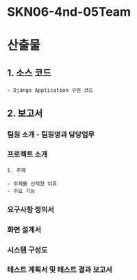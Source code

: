 # SKN06-4nd-05Team

# 산출물
## 1. 소스 코드
    - Django Application 구현 코드
## 2. 보고서
###   팀원 소개 - 팀원명과 담당업무
###   프로젝트 소개
    1. 주제

    - 주제를 선택한 이유
    - 주요 기능

###  요구사항 정의서
###  화면 설계서
###  시스템 구성도
###  테스트 계획서 및 테스트 결과 보고서
